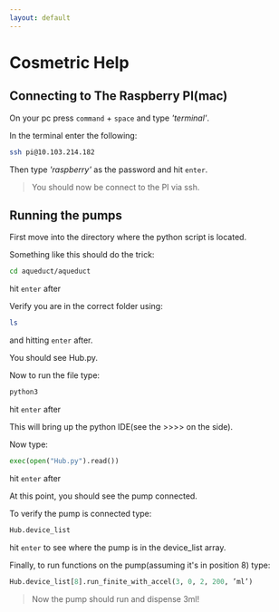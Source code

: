 ```yaml
---
layout: default
---
```


# Cosmetric Help


## Connecting to The Raspberry PI(mac)

On your pc press `command` + `space` and type _'terminal'_.

In the terminal enter the following:

```bash
ssh pi@10.103.214.182
```

Then type _'raspberry'_ as the password and hit `enter`.

> You should now be connect to the PI via ssh.


## Running the pumps

First move into the directory where the python script is located.

Something like this should do the trick:

```bash
cd aqueduct/aqueduct
```

hit `enter` after

Verify you are in the correct folder using:

```bash
ls
```

and hitting `enter` after.

You should see Hub.py.

Now to run the file type:

```bash
python3
```

hit `enter` after

This will bring up the python IDE(see the >>>> on the side).

Now type:

```python
exec(open("Hub.py").read())
```

hit `enter` after

At this point, you should see the pump connected.

To verify the pump is connected type:

```python
Hub.device_list
```

hit `enter` to see where the pump is in the device_list array.

Finally, to run functions on the pump(assuming it's in position 8) type:

```python
Hub.device_list[8].run_finite_with_accel(3, 0, 2, 200, ’ml’)
```

>Now the pump should run and dispense 3ml!

<!--Text can be **bold**, _italic_, ~~strikethrough~~ or `keyword`.

[Link to another page](./another-page.html).

There should be whitespace between paragraphs.

There should be whitespace between paragraphs. We recommend including a README, or a file with information about your project.

# Header 1

This is a normal paragraph following a header. GitHub is a code hosting platform for version control and collaboration. It lets you and others work together on projects from anywhere.

## Header 2

> This is a blockquote following a header.
>
> When something is important enough, you do it even if the odds are not in your favor.

### Header 3

```js
// Javascript code with syntax highlighting.
var fun = function lang(l) {
  dateformat.i18n = require('./lang/' + l)
  return true;
}
```

```ruby
# Ruby code with syntax highlighting
GitHubPages::Dependencies.gems.each do |gem, version|
  s.add_dependency(gem, "= #{version}")
end
```

#### Header 4

*   This is an unordered list following a header.
*   This is an unordered list following a header.
*   This is an unordered list following a header.

##### Header 5

1.  This is an ordered list following a header.
2.  This is an ordered list following a header.
3.  This is an ordered list following a header.

###### Header 6

| head1        | head two          | three |
|:-------------|:------------------|:------|
| ok           | good swedish fish | nice  |
| out of stock | good and plenty   | nice  |
| ok           | good `oreos`      | hmm   |
| ok           | good `zoute` drop | yumm  |

### There's a horizontal rule below this.

* * *

### Here is an unordered list:

*   Item foo
*   Item bar
*   Item baz
*   Item zip

### And an ordered list:

1.  Item one
1.  Item two
1.  Item three
1.  Item four

### And a nested list:

- level 1 item
  - level 2 item
  - level 2 item
    - level 3 item
    - level 3 item
- level 1 item
  - level 2 item
  - level 2 item
  - level 2 item
- level 1 item
  - level 2 item
  - level 2 item
- level 1 item

### Small image

![Octocat](https://github.githubassets.com/images/icons/emoji/octocat.png)

### Large image

![Branching](https://guides.github.com/activities/hello-world/branching.png)


### Definition lists can be used with HTML syntax.

<dl>
<dt>Name</dt>
<dd>Godzilla</dd>
<dt>Born</dt>
<dd>1952</dd>
<dt>Birthplace</dt>
<dd>Japan</dd>
<dt>Color</dt>
<dd>Green</dd>
</dl>

```
Long, single-line code blocks should not wrap. They should horizontally scroll if they are too long. This line should be long enough to demonstrate this.
```

```
The final element.
```-->
